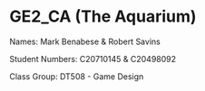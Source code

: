 # GE2_CA (The Aquarium)

Names: Mark Benabese & Robert Savins

Student Numbers: C20710145 & C20498092

Class Group: DT508 - Game Design

